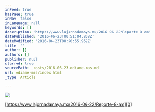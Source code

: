 ```yaml
---
inFeed: true
hasPage: true
inNav: false
inLanguage: null
keywords: []
description: 'https://www.lajornadamaya.mx/2016-06-22/Reporte-8-am'
datePublished: '2016-06-23T00:51:04.838Z'
dateModified: '2016-06-23T00:50:55.952Z'
title: ''
author: []
authors: []
publisher: null
starred: true
sourcePath: _posts/2016-06-23-odiame-mas.md
url: odiame-mas/index.html
_type: Article

---
```

![](https://the-grid-user-content.s3-us-west-2.amazonaws.com/51739145-ba5c-42ac-9723-c6252ab95299.png)

[https://www.lajornadamaya.mx/2016-06-22/Reporte-8-am][0]

[0]: https://www.lajornadamaya.mx/2016-06-22/Reporte-8-am